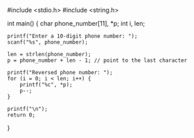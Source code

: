#include <stdio.h>
#include <string.h>

int main() {
    char phone_number[11], *p;
    int i, len;

    printf("Enter a 10-digit phone number: ");
    scanf("%s", phone_number);

    len = strlen(phone_number);
    p = phone_number + len - 1; // point to the last character

    printf("Reversed phone number: ");
    for (i = 0; i < len; i++) {
        printf("%c", *p);
        p--;
    }

    printf("\n");
    return 0;
}
